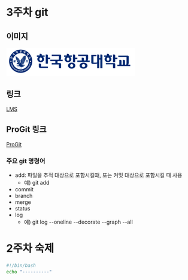 # 3주차 git
## 이미지
![대체](KAU.png)
## 링크
[LMS](lms.kau.ac.kr)
## ProGit 링크
[ProGit](github.com/progit/progit2-ko)
### 주요 git 명령어
+ add: 파일을 추적 대상으로 포함시킬떄, 또는 커밋 대상으로 포함시킬 때 사용
	- 예) git add
+ commit
+ branch
+ merge
+ status
+ log
	- 예) git log --oneline --decorate --graph --all

# 2주차 숙제 
```bash
#!/bin/bash
echo "----------"
```
